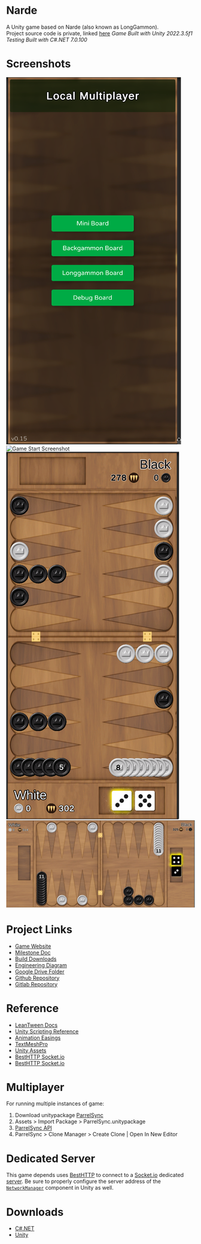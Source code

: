 # Narde
A Unity game based on Narde (also known as LongGammon).  
Project source code is private, linked [here](git@github.com:liormushiev/Narde.git)
*Game Built with Unity 2022.3.5f1*  
*Testing Built with C#.NET 7.0.100*



# Screenshots
![Menu Screenshot](Screenshots/img1.png)
![Game Start Screenshot](Screenshots/img2.png)
![Portrait Mode Gameplay Screenshot](Screenshots/img3.png)
![Landscape Mode Gameplay Screenshot](Screenshots/img4.png)

# Project Links
* [Game Website](http://68.83.165.13/)
* [Milestone Doc](https://docs.google.com/document/d/1QsN3H6nxUg2RyeJ_d9EB5k77-_HzqkEG5xhDLJxVby0/edit)
* [Build Downloads](https://mega.nz/folder/CnwDwBjI#SF0jby2EEahtnFUuaMESCQ)
* [Engineering Diagram](https://docs.google.com/drawings/d/1XKhVOKV4r8eMdTmyru82MZEdI8S1OKcl39__Qt35Bs8/edit)
* [Google Drive Folder](https://drive.google.com/drive/folders/1Ji-6azgWV9c_3WJ3ikLHN3F4lF7Slq1e)
* [Github Repository](https://github.com/liormushiev/Narde)
* [Gitlab Repository](https://gitlab.com/RoseMaster3000/narde)

# Reference
* [LeanTween Docs](http://dentedpixel.com/LeanTweenDocumentation/classes/LeanTween.html)
* [Unity Scripting Reference](https://docs.unity3d.com/ScriptReference/index.html)
* [Animation Easings](https://easings.net/en)
* [TextMeshPro](http://digitalnativestudios.com/textmeshpro/docs/ScriptReference/TextMeshPro.html)
* [Unity Assets](https://assetstore.unity.com/users/18967446466281/saveForLater)
* [BestHTTP Socket.io](https://besthttp-documentation.readthedocs.io/en/dev/3.1Socket.IO3/)
* [BestHTTP Socket.io](https://benedicht.github.io/BestHTTP-Documentation/pages/best_http2/protocols/socketio/socketio.html)

# Multiplayer
For running multiple instances of game:
1. Download unitypackage [ParrelSync](https://github.com/VeriorPies/ParrelSync/releases)
2. Assets > Import Package > ParrelSync.unitypackage
3. [ParrelSync API](https://github.com/VeriorPies/ParrelSync/wiki/List-of-APIs)
4. ParrelSync > Clone Manager > Create Clone | Open In New Editor

# Dedicated Server
This game depends uses [BestHTTP](https://benedicht.github.io/BestHTTP-Documentation/pages/best_http2/protocols/socketio/socketio.html) to connect to a [Socket.io](https://benedicht.github.io/BestHTTP-Documentation/index.html) dedicated [server](https://github.com/RoseMaster3000/Narde-Server). Be sure to properly configure the server address of the [`NetworkManager`](https://github.com/liormushiev/Narde/blob/main/Assets/Scripts/Networking/NetworkManager.cs) component in Unity as well.


# Downloads
* [C#.NET](https://dotnet.microsoft.com/en-us/download)
* [Unity](https://unity.com/download)
